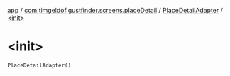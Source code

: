 [app](../../index.md) / [com.timgeldof.gustfinder.screens.placeDetail](../index.md) / [PlaceDetailAdapter](index.md) / [&lt;init&gt;](./-init-.md)

# &lt;init&gt;

`PlaceDetailAdapter()`